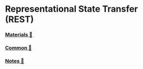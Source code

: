 # Representational State Transfer (REST)

### [Materials 📂](./materials.md)
### [Common 📂](./common.md)
### [Notes 📂](./notes.md)
